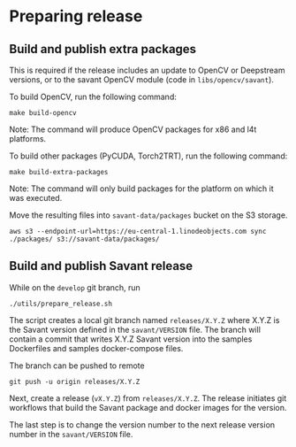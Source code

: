 # Preparing release 

## Build and publish extra packages

This is required if the release includes an update to OpenCV or Deepstream versions, or to the savant OpenCV module (code in `libs/opencv/savant`).

To build OpenCV, run the following command:
```
make build-opencv
```
Note: The command will produce OpenCV packages for x86 and l4t platforms.

To build other packages (PyCUDA, Torch2TRT), run the following command:
```
make build-extra-packages
```
Note: The command will only build packages for the platform on which it was executed. 

Move the resulting files into `savant-data/packages` bucket on the S3 storage.
```
aws s3 --endpoint-url=https://eu-central-1.linodeobjects.com sync ./packages/ s3://savant-data/packages/
```

## Build and publish Savant release

While on the `develop` git branch, run

```
./utils/prepare_release.sh
```

The script creates a local git branch named `releases/X.Y.Z` where X.Y.Z is the Savant version defined in the `savant/VERSION` file. The branch will contain a commit that writes X.Y.Z Savant version into the samples Dockerfiles and samples docker-compose files.

The branch can be pushed to remote

```
git push -u origin releases/X.Y.Z
```

Next, create a release (`vX.Y.Z`) from `releases/X.Y.Z`. The release initiates git workflows that build the Savant package and docker images for the version.

The last step is to change the version number to the next release version number in the `savant/VERSION` file.